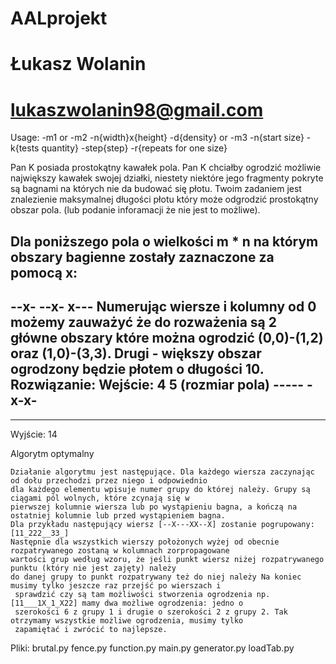 ﻿# AALprojekt
# Łukasz Wolanin
# lukaszwolanin98@gmail.com

Usage: -m1 
or -m2 -n{width}x{height} -d{density}
or -m3 -n{start size} -k{tests quantity} -step{step} -r{repeats for one size}

 Pan K posiada prostokątny kawałek pola. Pan K chciałby ogrodzić możliwie największy kawałek swojej działki,
 niestety niektóre jego fragmenty pokryte są bagnami na których nie da budować się płotu. Twoim zadaniem jest
 znalezienie maksymalnej długości płotu który może odgrodzić prostokątny obszar pola.
 (lub podanie inforamacji że nie jest to możliwe).

 Dla poniższego pola o wielkości m * n na którym obszary bagienne zostały zaznaczone za pomocą x:
 ----
 --x-
 --x-
 x---
 Numerując wiersze i kolumny od 0 możemy zauważyć że do rozważenia są 2 główne obszary które można ogrodzić
 (0,0)-(1,2) oraz (1,0)-(3,3). Drugi - większy obszar ogrodzony będzie płotem o długości 10.
 Rozwiązanie:
 Wejście: 4 5 (rozmiar pola) -----
 -x-x-
 -----
 -----
 Wyjście: 14
 
 Algorytm optymalny

    Działanie algorytmu jest następujące. Dla każdego wiersza zaczynając od dołu przechodzi przez niego i odpowiednio
    dla każdego elementu wpisuje numer grupy do której należy. Grupy są ciągami pól wolnych, które zcynają się w
    pierwszej kolumnie wiersza lub po wystąpieniu bagna, a kończą na ostatniej kolumnie lub przed wystąpieniem bagna.
    Dla przykładu następujący wiersz [--X---XX--X] zostanie pogrupowany: [11_222__33_]
    Następnie dla wszystkich wierszy położonych wyżej od obecnie rozpatrywanego zostaną w kolumnach zorpropagowane
    wartości grup według wzoru, że jeśli punkt wiersz niżej rozpatrywanego punktu (który nie jest zajęty) należy
    do danej grupy to punkt rozpatrywany też do niej należy Na koniec musimy tylko jeszcze raz przejść po wierszach i
     sprawdzić czy są tam możliwości stworzenia ogrodzenia np. [11___1X_1_X22] mamy dwa możliwe ogrodzenia: jedno o
     szerokości 6 z grupy 1 i drugie o szerokości 2 z grupy 2. Tak otrzymamy wszystkie możliwe ogrodzenia, musimy tylko
     zapamiętać i zwrócić to najlepsze.
 
 
 Pliki:
 brutal.py
 fence.py
 function.py
 main.py
 generator.py
 loadTab.py
 

